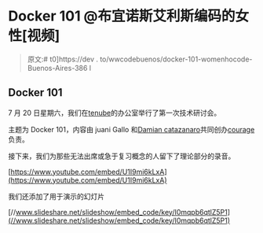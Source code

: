 # Docker 101 @布宜诺斯艾利斯编码的女性[视频]

> 原文:# t0]https://dev . to/wwcodebuenos/docker-101-womenhocode-Buenos-Aires-386 l

## [](#docker-101)Docker 101

7 月 20 日星期六，我们在[tenube](https://www.tiendanube.com/)的办公室举行了第一次技术研讨会。

主题为 Docker 101，内容由 juani Gallo 和[Damian catazanaro](https://www.linkedin.com/in/damiancatanzaro/)共同创办[courage](https://courseit.com.ar)负责。

接下来，我们为那些无法出席或急于复习概念的人留下了理论部分的录音。

[https://www.youtube.com/embed/U1I9mi6kLxA](https://www.youtube.com/embed/U1I9mi6kLxA)

我们还添加了用于演示的幻灯片

[//www.slideshare.net/slideshow/embed_code/key/I0mqpb6qtlZ5P1](//www.slideshare.net/slideshow/embed_code/key/I0mqpb6qtlZ5P1)